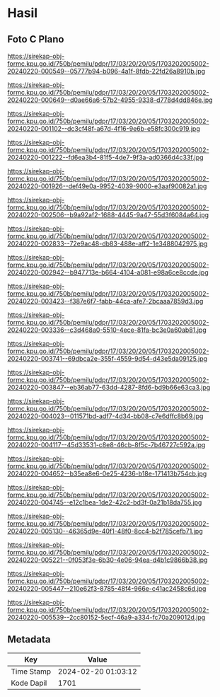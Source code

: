 # Hasil

## Foto C Plano

https://sirekap-obj-formc.kpu.go.id/750b/pemilu/pdpr/17/03/20/20/05/1703202005002-20240220-000549--05777b94-b096-4a1f-8fdb-22fd26a8910b.jpg

https://sirekap-obj-formc.kpu.go.id/750b/pemilu/pdpr/17/03/20/20/05/1703202005002-20240220-000649--d0ae66a6-57b2-4955-9338-d778d4dd846e.jpg

https://sirekap-obj-formc.kpu.go.id/750b/pemilu/pdpr/17/03/20/20/05/1703202005002-20240220-001102--dc3cf48f-a67d-4f16-9e6b-e58fc300c919.jpg

https://sirekap-obj-formc.kpu.go.id/750b/pemilu/pdpr/17/03/20/20/05/1703202005002-20240220-001222--fd6ea3b4-81f5-4de7-9f3a-ad0366d4c33f.jpg

https://sirekap-obj-formc.kpu.go.id/750b/pemilu/pdpr/17/03/20/20/05/1703202005002-20240220-001926--def49e0a-9952-4039-9000-e3aaf90082a1.jpg

https://sirekap-obj-formc.kpu.go.id/750b/pemilu/pdpr/17/03/20/20/05/1703202005002-20240220-002506--b9a92af2-1688-4445-9a47-55d3f6084a64.jpg

https://sirekap-obj-formc.kpu.go.id/750b/pemilu/pdpr/17/03/20/20/05/1703202005002-20240220-002833--72e9ac48-db83-488e-aff2-1e3488042975.jpg

https://sirekap-obj-formc.kpu.go.id/750b/pemilu/pdpr/17/03/20/20/05/1703202005002-20240220-002942--b947713e-b664-4104-a081-e98a6ce8ccde.jpg

https://sirekap-obj-formc.kpu.go.id/750b/pemilu/pdpr/17/03/20/20/05/1703202005002-20240220-003423--f387e6f7-fabb-44ca-afe7-2bcaaa7859d3.jpg

https://sirekap-obj-formc.kpu.go.id/750b/pemilu/pdpr/17/03/20/20/05/1703202005002-20240220-003336--c3d468a0-5510-4ece-81fa-bc3e0a60ab81.jpg

https://sirekap-obj-formc.kpu.go.id/750b/pemilu/pdpr/17/03/20/20/05/1703202005002-20240220-003741--69dbca2e-355f-4559-9d54-d43e5da09125.jpg

https://sirekap-obj-formc.kpu.go.id/750b/pemilu/pdpr/17/03/20/20/05/1703202005002-20240220-003847--eb36ab77-63dd-4287-8fd6-bd9b66e63ca3.jpg

https://sirekap-obj-formc.kpu.go.id/750b/pemilu/pdpr/17/03/20/20/05/1703202005002-20240220-004023--011571bd-adf7-4d34-bb08-c7e6dffc8b69.jpg

https://sirekap-obj-formc.kpu.go.id/750b/pemilu/pdpr/17/03/20/20/05/1703202005002-20240220-004117--45d33531-c8e8-46cb-8f5c-7b46727c592a.jpg

https://sirekap-obj-formc.kpu.go.id/750b/pemilu/pdpr/17/03/20/20/05/1703202005002-20240220-004652--b35ea8e6-0e25-4236-b18e-171413b754cb.jpg

https://sirekap-obj-formc.kpu.go.id/750b/pemilu/pdpr/17/03/20/20/05/1703202005002-20240220-004745--e12c1bea-1de2-42c2-bd3f-0a21b18da755.jpg

https://sirekap-obj-formc.kpu.go.id/750b/pemilu/pdpr/17/03/20/20/05/1703202005002-20240220-005130--46365d9e-40f1-48f0-8cc4-b2f785cefb71.jpg

https://sirekap-obj-formc.kpu.go.id/750b/pemilu/pdpr/17/03/20/20/05/1703202005002-20240220-005221--0f053f3e-6b30-4e06-94ea-d4b1c9866b38.jpg

https://sirekap-obj-formc.kpu.go.id/750b/pemilu/pdpr/17/03/20/20/05/1703202005002-20240220-005447--210e62f3-8785-48f4-966e-c41ac2458c6d.jpg

https://sirekap-obj-formc.kpu.go.id/750b/pemilu/pdpr/17/03/20/20/05/1703202005002-20240220-005539--2cc80152-5ecf-46a9-a334-fc70a209012d.jpg


## Metadata

| Key        | Value               |
| ---------- | ------------------- |
| Time Stamp | 2024-02-20 01:03:12 |
| Kode Dapil | 1701                |



